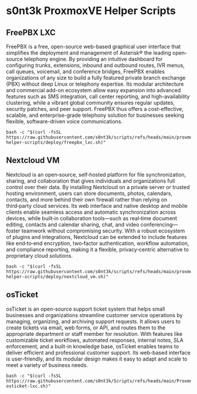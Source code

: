 # s0nt3k ProxmoxVE Helper Scripts

## FreePBX LXC
FreePBX is a free, open-source web-based graphical user interface that simplifies the deployment and management of Asterisk® the leading open-source telephony engine. By providing an intuitive dashboard for configuring trunks, extensions, inbound and outbound routes, IVR menus, call queues, voicemail, and conference bridges, FreePBX enables organizations of any size to build a fully featured private branch exchange (PBX) without deep Linux or telephony expertise. Its modular architecture and commercial add-on ecosystem allow easy expansion into advanced features such as SMS integration, call center reporting, and high-availability clustering, while a vibrant global community ensures regular updates, security patches, and peer support. FreePBX thus offers a cost-effective, scalable, and enterprise-grade telephony solution for businesses seeking flexible, software-driven voice communications.
```
bash -c "$(curl -fsSL https://raw.githubusercontent.com/s0nt3k/scripts/refs/heads/main/proxmox-helper-scripts/deploy/freepbx_lxc.sh)"
```

## Nextcloud VM
Nextcloud is an open‑source, self‑hosted platform for file synchronization, sharing, and collaboration that gives individuals and organizations full control over their data. By installing Nextcloud on a private server or trusted hosting environment, users can store documents, photos, calendars, contacts, and more behind their own firewall rather than relying on third‑party cloud services. Its web interface and native desktop and mobile clients enable seamless access and automatic synchronization across devices, while built‑in collaboration tools—such as real‑time document editing, contacts and calendar sharing, chat, and video conferencing—foster teamwork without compromising security. With a robust ecosystem of plugins and integrations, Nextcloud can be extended to include features like end‑to‑end encryption, two‑factor authentication, workflow automation, and compliance reporting, making it a flexible, privacy‑centric alternative to proprietary cloud solutions.
```
bash -c "$(curl -fsSL https://raw.githubusercontent.com/s0nt3k/scripts/refs/heads/main/proxmox-helper-scripts/deploy/nextcloud_vm.sh)"
```

## osTicket
osTicket is an open-source support ticket system that helps small businesses and organizations streamline customer service operations by managing, organizing, and archiving support requests. It allows users to create tickets via email, web forms, or API, and routes them to the appropriate department or staff member for resolution. With features like customizable ticket workflows, automated responses, internal notes, SLA enforcement, and a built-in knowledge base, osTicket enables teams to deliver efficient and professional customer support. Its web-based interface is user-friendly, and its modular design makes it easy to adapt and scale to meet a variety of business needs.
```
bash -c "$(curl -fsSL https://raw.githubusercontent.com/s0nt3k/Scripts/refs/heads/main/Proxmox%20Helper%20Scripts/install-osticket-lxc.sh)"
```
